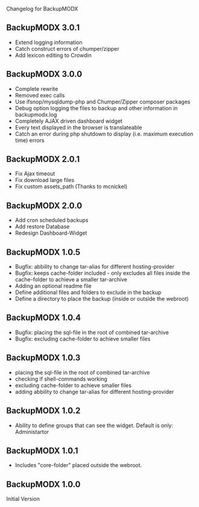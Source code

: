 Changelog for BackupMODX

BackupMODX 3.0.1
---------------------------------
+ Extend logging information
+ Catch construct errors of chumper/zipper
+ Add lexicon editing to Crowdin

BackupMODX 3.0.0
---------------------------------
+ Complete rewrite
+ Removed exec calls
+ Use ifsnop/mysqldump-php and Chumper/Zipper composer packages
+ Debug option logging the files to backup and other information in backupmodx.log
+ Completely AJAX driven dashboard widget
+ Every text displayed in the browser is translateable
+ Catch an error during php shutdown to display (i.e. maximum execution time) errors

BackupMODX 2.0.1
---------------------------------
+ Fix Ajax timeout
+ Fix download large files
+ Fix custom assets_path (Thanks to mcnickel)

BackupMODX 2.0.0
---------------------------------
+ Add cron scheduled backups
+ Add restore Database
+ Redesign Dashboard-Widget

BackupMODX 1.0.5
---------------------------------
+ Bugfix: abbility to change tar-alias for different hosting-provider
+ Bugfix: keeps cache-folder included - only excludes all files inside the cache-folder to achieve a smaller tar-archive
+ Adding an optional readme file
+ Define additional files and folders to exclude in the backup
+ Define a directory to place the backup (inside or outside the webroot)

BackupMODX 1.0.4
---------------------------------
+ Bugfix: placing the sql-file in the root of combined tar-archive
+ Bugfix: excluding cache-folder to achieve smaller files

BackupMODX 1.0.3
---------------------------------
+ placing the sql-file in the root of combined tar-archive
+ checking if shell-commands working
+ excluding cache-folder to achieve smaller files
+ adding abbility to change tar-alias for different hosting-provider

BackupMODX 1.0.2
---------------------------------
+ Ability to define groups that can see the widget. Default is only: Administartor

BackupMODX 1.0.1
---------------------------------
+ Includes "core-folder" placed outside the webroot.

BackupMODX 1.0.0
---------------------------------
Initial Version
